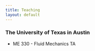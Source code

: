 ```yaml
---
title: Teaching 
layout: default
---
```


### The University of Texas in Austin
- ME 330 - Fluid Mechanics TA


